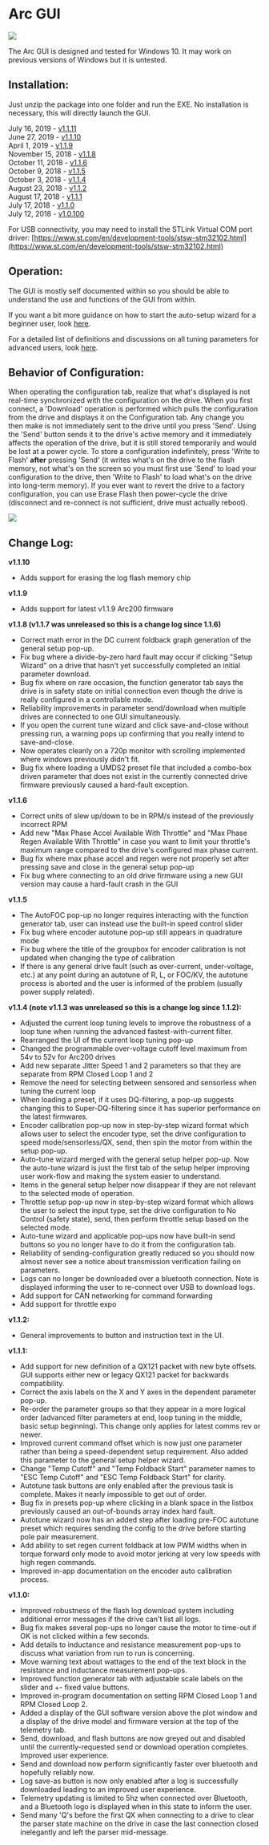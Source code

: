 # Arc GUI

![](../../../.gitbook/assets/270336071.png)

The Arc GUI is designed and tested for Windows 10. It may work on previous versions of Windows but it is untested.

## Installation: <a id="ArcGUI-Installation:"></a>

Just unzip the package into one folder and run the EXE. No installation is necessary, this will directly launch the GUI. 

July 16, 2019 - [v1.1.11](http://freefly-prod.s3.amazonaws.com/support/Arc_GUI_07_16_2019_v1_1_11_24d491c.zip)  
June 27, 2019 - [v1.1.10](http://freefly-prod.s3.amazonaws.com/support/Arc_GUI_06_24_2019_v1_1_10_bd3dbac.zip)  
April 1, 2019 - [v1.1.9](http://freefly-prod.s3.amazonaws.com/support/Arc_GUI_03_27_2019_v1_1_9_d520025.zip)  
November 15, 2018 - [v1.1.8](http://freefly-prod.s3.amazonaws.com/support/Arc_GUI_11_6_2018_v1_1_8_71c867b.zip)  
October 11, 2018 - [v1.1.6](http://freefly-prod.s3.amazonaws.com/support/Arc_GUI_10_11_2018_v1_1_6_356f3e5.zip)  
October 9, 2018 - [v1.1.5](http://freefly-prod.s3.amazonaws.com/support/Arc_GUI_10_9_2018_v1_1_5_2d7b575.zip)  
October 3, 2018 - [v1.1.4](http://freefly-prod.s3.amazonaws.com/support/Arc_GUI_10_1_2018_v1_1_4_1a6b609.zip)  
August 23, 2018 - [v1.1.2](http://freefly-prod.s3.amazonaws.com/support/Arc_GUI_v1.1.2.zip)  
August 17, 2018 - [v1.1.1](http://freefly-prod.s3.amazonaws.com/support/Arc_GUI_v1.1.1.zip)  
July 17, 2018 - [v1.1.0](http://freefly-prod.s3.amazonaws.com/support/Arc_GUI_v1.1.0.zip)  
July 12, 2018 - [v1.0.100](http://freefly-prod.s3.amazonaws.com/support/Arc_GUI_v1.0.100.zip)

For USB connectivity, you may need to install the STLink Virtual COM port driver: [https://www.st.com/en/development-tools/stsw-stm32102.html](https://www.st.com/en/development-tools/stsw-stm32102.html)

## Operation: <a id="ArcGUI-Operation:"></a>

The GUI is mostly self documented within so you should be able to understand the use and functions of the GUI from within.

If you want a bit more guidance on how to start the auto-setup wizard for a beginner user, look [here](basic-configuration-and-auto-setup-wizard.md).

For a detailed list of definitions and discussions on all tuning parameters for advanced users, look [here](advanced-configuration-parameter-list.md).

## Behavior of Configuration: <a id="ArcGUI-BehaviorofConfiguration:"></a>

When operating the configuration tab, realize that what's displayed is not real-time synchronized with the configuration on the drive. When you first connect, a 'Download' operation is performed which pulls the configuration from the drive and displays it on the Configuration tab. Any change you then make is not immediately sent to the drive until you press 'Send'. Using the 'Send' button sends it to the drive's active memory and it immediately affects the operation of the drive, but it is still stored temporarily and would be lost at a power cycle. To store a configuration indefinitely, press 'Write to Flash' **after** pressing 'Send' \(it writes what's on the drive to the flash memory, not what's on the screen so you must first use 'Send' to load your configuration to the drive, then 'Write to Flash' to load what's on the drive into long-term memory\). If you ever want to revert the drive to a factory configuration, you can use Erase Flash then power-cycle the drive \(disconnect and re-connect is not sufficient, drive must actually reboot\).

![](../../../.gitbook/assets/271613997.png)

## Change Log: <a id="ArcGUI-ChangeLog:"></a>

**v1.1.10**

* Adds support for erasing the log flash memory chip

**v1.1.9**

* Adds support for latest v1.1.9 Arc200 firmware

**v1.1.8 \(v1.1.7 was unreleased so this is a change log since 1.1.6\)**

* Correct math error in the DC current foldback graph generation of the general setup pop-up.
* Fix bug where a divide-by-zero hard fault may occur if clicking "Setup Wizard" on a drive that hasn't yet successfully completed an initial parameter download.
* Bug fix where on rare occasion, the function generator tab says the drive is in safety state on initial connection even though the drive is really configured in a controllable mode. 
* Reliability improvements in parameter send/download when multiple drives are connected to one GUI simultaneously.
* If you open the current tune wizard and click save-and-close without pressing run, a warning pops up confirming that you really intend to save-and-close.
* Now operates cleanly on a 720p monitor with scrolling implemented where windows previously didn't fit.
* Bug fix where loading a UMDS2 preset file that included a combo-box driven parameter that does not exist in the currently connected drive firmware previously caused a hard-fault exception.

**v1.1.6**

* Correct units of slew up/down to be in RPM/s instead of the previously incorrect RPM
* Add new "Max Phase Accel Available With Throttle" and "Max Phase Regen Available With Throttle" in case you want to limit your throttle's maximum range compared to the drive's configured max phase current.
* Bug fix where max phase accel and regen were not properly set after pressing save and close in the general setup pop-up
* Fix bug where connecting to an old drive firmware using a new GUI version may cause a hard-fault crash in the GUI

**v1.1.5**

* The AutoFOC pop-up no longer requires interacting with the function generator tab, user can instead use the built-in speed control slider
* Fix bug where encoder autotune pop-up still appears in quadrature mode
* Fix bug where the title of the groupbox for encoder calibration is not updated when changing the type of calibration
* If there is any general drive fault \(such as over-current, under-voltage, etc.\) at any point during an autotune of R, L, or FOC/KV, the autotune process is aborted and the user is informed of the problem \(usually power supply related\).

**v1.1.4 \(note v1.1.3 was unreleased so this is a change log since 1.1.2\):**

* Adjusted the current loop tuning levels to improve the robustness of a loop tune when running the advanced fastest-with-current filter.
* Rearranged the UI of the current loop tuning pop-up
* Changed the programmable over-voltage cutoff level maximum from 54v to 52v for Arc200 drives
* Add new separate Jitter Speed 1 and 2 parameters so that they are separate from RPM Closed Loop 1 and 2
* Remove the need for selecting between sensored and sensorless when tuning the current loop
* When loading a preset, if it uses DQ-filtering, a pop-up suggests changing this to Super-DQ-filtering since it has superior performance on the latest firmwares.
* Encoder calibration pop-up now in step-by-step wizard format which allows user to select the encoder type, set the drive configuration to speed mode/sensorless/QX, send, then spin the motor from within the setup pop-up.
* Auto-tune wizard merged with the general setup helper pop-up. Now the auto-tune wizard is just the first tab of the setup helper improving user work-flow and making the system easier to understand.
* Items in the general setup helper now disappear if they are not relevant to the selected mode of operation.
* Throttle setup pop-up now in step-by-step wizard format which allows the user to select the input type, set the drive configuration to No Control \(safety state\), send, then perform throttle setup based on the selected mode.
* Auto-tune wizard and applicable pop-ups now have built-in send buttons so you no longer have to do it from the configuration tab.
* Reliability of sending-configuration greatly reduced so you should now almost never see a notice about transmission verification failing on parameters.
* Logs can no longer be downloaded over a bluetooth connection. Note is displayed informing the user to re-connect over USB to download logs.
* Add support for CAN networking for command forwarding
* Add support for throttle expo

**v1.1.2:**

* General improvements to button and instruction text in the UI.

**v1.1.1:** 

* Add support for new definition of a QX121 packet with new byte offsets. GUI supports either new or legacy QX121 packet for backwards compatibility.
* Correct the axis labels on the X and Y axes in the dependent parameter pop-up.
* Re-order the parameter groups so that they appear in a more logical order \(advanced filter parameters at end, loop tuning in the middle, basic setup beginning\). This change only applies for latest comms rev or newer.
* Improved current command offset which is now just one parameter rather than being a speed-dependent setup requirement. Also added this parameter to the general setup helper wizard.
* Change "Temp Cutoff" and "Temp Foldback Start" parameter names to "ESC Temp Cutoff" and "ESC Temp Foldback Start" for clarity.
* Autotune task buttons are only enabled after the previous task is complete. Makes it nearly impossible to get out of order.
* Bug fix in presets pop-up where clicking in a blank space in the listbox previously caused an out-of-bounds array index hard fault.
* Autotune wizard now has an added step after loading pre-FOC autotune preset which requires sending the config to the drive before starting pole pair measurement.
* Add ability to set regen current foldback at low PWM widths when in torque forward only mode to avoid motor jerking at very low speeds with high regen commands.
* Improved in-app documentation on the encoder auto calibration process.

**v1.1.0:**

* Improved robustness of the flash log download system including additional error messages if the drive can't list all logs.
* Bug fix makes several pop-ups no longer cause the motor to time-out if OK is not clicked within a few seconds.
* Add details to inductance and resistance measurement pop-ups to discuss what variation from run to run is concerning.
* Move warning text about wattages to the end of the text block in the resistance and inductance measurement pop-ups.
* Improved function generator tab with adjustable scale labels on the slider and +- fixed value buttons.
* Improved in-program documentation on setting RPM Closed Loop 1 and RPM Closed Loop 2.
* Added a display of the GUI software version above the plot window and a display of the drive model and firmware version at the top of the telemetry tab.
* Send, download, and flash buttons are now greyed out and disabled until the currently-requested send or download operation completes. Improved user experience.
* Send and download now perform significantly faster over bluetooth and hopefully reliably now.
* Log save-as button is now only enabled after a log is successfully downloaded leading to an improved user experience.
* Telemetry updating is limited to 5hz when connected over Bluetooth, and a Bluetooth logo is displayed when in this state to inform the user.
* Send many 'Q's before the first QX when connecting to a drive to clear the parser state machine on the drive in case the last connection closed inelegantly and left the parser mid-message.

